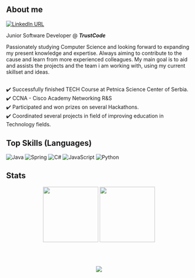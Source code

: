 ## About me

[![LinkedIn URL](https://img.shields.io/static/v1?color=blue&label=linkedin&logo=linkedin&logoColor=white&style=for-the-badge&message=Connect)](https://rs.linkedin.com/in/petar-randjelovic-3518511b4)

Junior Software Developer @ **_TrustCode_**

Passionately studying Computer Science and looking forward to expanding my present knowledge and expertise. Always aiming to contribute to the cause and learn from more experienced colleagues. My main goal is to aid and assists the projects and the team i am working with, using my current skillset and ideas. <br />
##
✔️ Successfully finished TECH Course at Petnica Science Center of Serbia. <br />
✔️ CCNA - Cisco Academy Networking R&S <br />
✔️ Participated and won prizes on several Hackathons. <br />
✔️ Coordinated several projects in field of improving education in Technology fields. <br />

## Top Skills (Languages) <br />

![Java](https://img.shields.io/badge/java-%23ED8B00.svg?style=for-the-badge&logo=java&logoColor=white)
![Spring](https://img.shields.io/badge/spring-%236DB33F.svg?style=for-the-badge&logo=spring&logoColor=white)
![C#](https://img.shields.io/badge/c%23-%23239120.svg?style=for-the-badge&logo=c-sharp&logoColor=white)
![JavaScript](https://img.shields.io/badge/javascript-%23323330.svg?style=for-the-badge&logo=javascript&logoColor=%23F7DF1E)
![Python](https://img.shields.io/badge/python-3670A0?style=for-the-badge&logo=python&logoColor=ffdd54)

## Stats

<p align="center" width="100%"><img src="https://github-readme-stats.vercel.app/api/top-langs?username=PetarRan&show_icons=true&theme=dracula&layout=compact" height=150/> <img src="https://github-readme-stats.vercel.app/api?username=PetarRan&show_icons=true&theme=dracula&locale=en" height=150/>
</p> <br /> <br />
<p align="center" width="100%">
<img src="https://gpvc.arturio.dev/PetarRan" />
</p>


 
 
 
